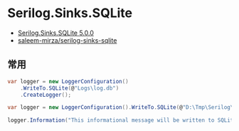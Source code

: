 # Serilog.Sinks.SQLite

- [Serilog.Sinks.SQLite 5.0.0](https://www.nuget.org/packages/Serilog.Sinks.SQLite/)
- [saleem-mirza/serilog-sinks-sqlite](https://github.com/saleem-mirza/serilog-sinks-sqlite)

## 常用

```c#
var logger = new LoggerConfiguration()
    .WriteTo.SQLite(@"Logs\log.db")
    .CreateLogger();

var logger = new LoggerConfiguration().WriteTo.SQLite(@"D:\Tmp\Serilog\SQLite\log.db").CreateLogger();

logger.Information("This informational message will be written to SQLite database");
```
